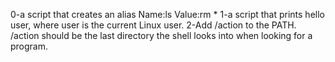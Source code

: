 0-a script that creates an alias Name:ls Value:rm *
1-a script that prints hello user, where user is the current Linux user.
2-Add /action to the PATH. /action should be the last directory the shell looks into when looking for a program.
